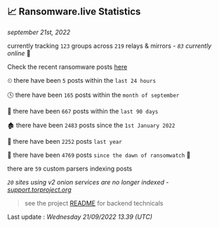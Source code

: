 
## 📈 Ransomware.live Statistics
_september 21st, 2022_

currently tracking `123` groups across `219` relays & mirrors - _`83` currently online_ 📡

Check the recent ransomware posts [here](https://www.ransomware.live/#/recentposts)


⏲ there have been `5` posts within the `last 24 hours`

🕓 there have been `165` posts within the `month of september`

📅 there have been `667` posts within the `last 90 days`

🏚 there have been `2483` posts since the `1st January 2022`

🚀 there have been `2252` posts `last year`

🦕 there have been `4769` posts `since the dawn of ransomwatch` 🐣

there are `59` custom parsers indexing posts

_`20` sites using v2 onion services are no longer indexed - [support.torproject.org](https://support.torproject.org/onionservices/v2-deprecation/)_

> see the project [README](https://github.com/jmousqueton/ransomwatch#readme) for backend technicals



Last update : _Wednesday 21/09/2022 13.39 (UTC)_

